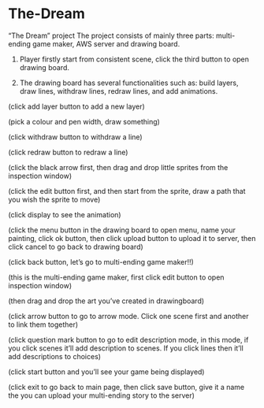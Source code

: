 # The-Dream

“The Dream” project
The project consists of mainly three parts: multi-ending game maker, AWS server and drawing board.
 
1)	Player firstly start from consistent scene, click the third button to open drawing board.
 
2)	The drawing board has several functionalities such as: build layers, draw lines, withdraw lines, redraw lines, and add animations.
 
(click add layer button to add a new layer)
 
(pick a colour and pen width, draw something)
 
(click withdraw button to withdraw a line)
 
(click redraw button to redraw a line)
 
(click the black arrow first, then drag and drop little sprites from the inspection window)
 
(click the edit button first, and then start from the sprite, draw a path that you wish the sprite to move)
 
(click display to see the animation)
 
(click the menu button in the drawing board to open menu, name your painting, click ok button, then click upload button to upload it to server, then click cancel to go back to drawing board)
 
(click back button, let’s go to multi-ending game maker!!)
 
(this is the multi-ending game maker, first click edit button to open inspection window)
 
(then drag and drop the art you’ve created in drawingboard)
 
(click arrow button to go to arrow mode. Click one scene first and another to link them together)
 
(click question mark button to go to edit description mode, in this mode, if you click scenes it’ll add description to scenes. If you click lines then it’ll add descriptions to choices)
 
(click start button and you’ll see your game being displayed)
 
 
 
(click exit to go back to main page, then click save button, give it a name the you can upload your multi-ending story to the server)
